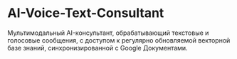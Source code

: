 # AI-Voice-Text-Consultant
Мультимодальный AI-консультант, обрабатывающий текстовые и голосовые сообщения, с доступом к регулярно обновляемой векторной базe знаний, синхронизированной с Google Документами.
